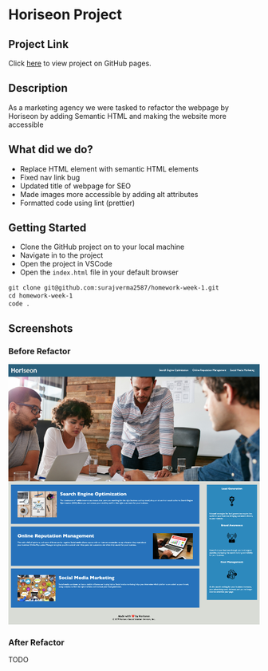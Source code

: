 # Horiseon Project

## Project Link

Click [here](TODO) to view project on GitHub pages.
## Description

As a marketing agency we were tasked to refactor the webpage by Horiseon by adding Semantic HTML and making the website more accessible

## What did we do?

- Replace HTML element with semantic HTML elements
- Fixed nav link bug
- Updated title of webpage for SEO
- Made images more accessible by adding alt attributes
- Formatted code using lint (prettier)

## Getting Started

- Clone the GitHub project on to your local machine
- Navigate in to the project
- Open the project in VSCode
- Open the `index.html` file in your default browser

```
git clone git@github.com:surajverma2587/homework-week-1.git
cd homework-week-1
code .
```

## Screenshots

### Before Refactor

![image before refactor](./assets/images/website-before-refactor.png "Website before refactor")

### After Refactor

TODO